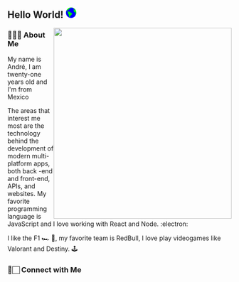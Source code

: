 <h2> Hello World!  <img src="https://github.com/LOG1CRS/LOG1CRS/blob/master/Earth.gif" width="24px"> </h2>
<img src="https://github.com/Pratham31/Pratham31/blob/master/final.gif" height="430" width="400" align="right"></img>

<h3> 👨🏻‍💻 About Me </h3>

<p>My name is André, I am twenty-one years old and I'm from Mexico</p>

<p>The areas that interest me most are the technology behind the development of modern
multi-platform apps, both back -end and front-end, APIs, and websites. My favorite programming
language is JavaScript and I love working with React and Node. :electron:</p>

<p>I like the F1 🏎 🏁, my favorite team is RedBull, I love play videogames like Valorant and Destiny. 🕹</p>



<h3> 📱🏻 Connect with Me </h3>

